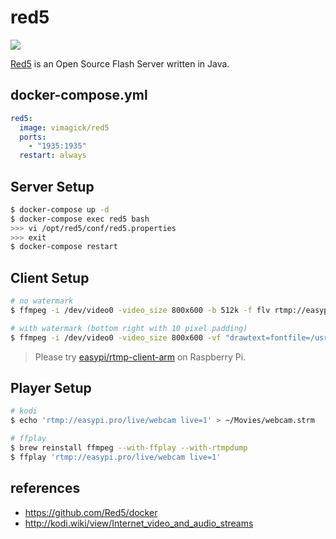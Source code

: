 red5
====

![](https://badge.imagelayers.io/vimagick/red5-server:latest.svg)

[Red5][1] is an Open Source Flash Server written in Java.

## docker-compose.yml

```yaml
red5:
  image: vimagick/red5
  ports:
    - "1935:1935"
  restart: always
```

## Server Setup

```bash
$ docker-compose up -d
$ docker-compose exec red5 bash
>>> vi /opt/red5/conf/red5.properties
>>> exit
$ docker-compose restart
```

## Client Setup

```bash
# no watermark
$ ffmpeg -i /dev/video0 -video_size 800x600 -b 512k -f flv rtmp://easypi.pro/live/webcam

# with watermark (bottom right with 10 pixel padding)
$ ffmpeg -i /dev/video0 -video_size 800x600 -vf "drawtext=fontfile=/usr/share/fonts/truetype/dejavu/DejaVuSans-Bold.ttf:expansion=strftime:text='\%F \%T':fontcolor=white@0.8:x=w-tw-10:y=h-th-10" -b 512k -f flv rtmp://easypi.pro/live/webcam
```

> Please try [easypi/rtmp-client-arm][2] on Raspberry Pi.

## Player Setup

```bash
# kodi
$ echo 'rtmp://easypi.pro/live/webcam live=1' > ~/Movies/webcam.strm

# ffplay
$ brew reinstall ffmpeg --with-ffplay --with-rtmpdump
$ ffplay 'rtmp://easypi.pro/live/webcam live=1'
```

## references

- <https://github.com/Red5/docker>
- <http://kodi.wiki/view/Internet_video_and_audio_streams>

[1]: https://github.com/Red5/red5-server
[2]: https://hub.docker.com/r/easypi/rtmp-client-arm/
